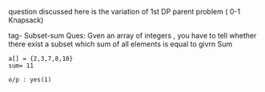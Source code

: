   question discussed here is the variation of 1st DP parent problem ( 0-1 Knapsack)
  
  tag- Subset-sum
   Ques: Gven an array of integers , you have to tell whether there exist a subset which sum of all elements is equal to givrn Sum
   
    a[] = {2,3,7,8,10}
    sum= 11
    
    o/p : yes(1)
